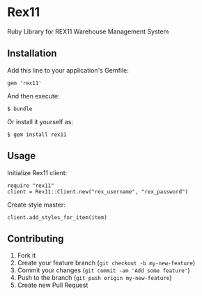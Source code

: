 # Rex11

Ruby Library for REX11 Warehouse Management System

## Installation

Add this line to your application's Gemfile:

    gem 'rex11'

And then execute:

    $ bundle

Or install it yourself as:

    $ gem install rex11

## Usage

Initialize Rex11 client:

    require "rex11"
    client = Rex11::Client.new("rex_username", "rex_password")

Create style master:

    client.add_styles_for_item(item)


## Contributing

1. Fork it
2. Create your feature branch (`git checkout -b my-new-feature`)
3. Commit your changes (`git commit -am 'Add some feature'`)
4. Push to the branch (`git push origin my-new-feature`)
5. Create new Pull Request
